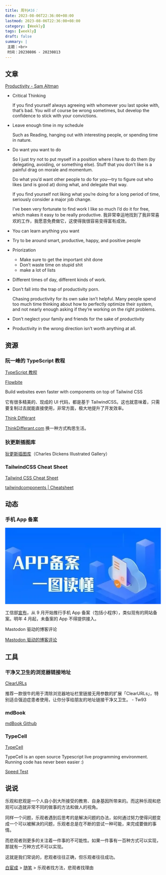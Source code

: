 ```yaml
---
title: 周刊#16：
date: 2023-08-06T22:36:00+08:00
lastmod: 2023-08-06T22:36:00+08:00
category: [Weekly]
tags: [weekly]
draft: false
summary: |
 主题：<br>
 时间：20230806 - 20230813
---
```


## 文章

[Productivity - Sam Altman](https://blog.samaltman.com/productivity)

- Critical Thinking

  If you find yourself always agreeing with whomever you last spoke with, that’s bad. You will of course be wrong sometimes, but develop the confidence to stick with your convictions.

- Leave enough time in my schedule

  Such as Reading, hanging out with interesting people, or spending time in nature.

- Do want you want to do

  So I just try not to put myself in a position where I have to do them (by delegating, avoiding, or something else). Stuff that you don’t like is a painful drag on morale and momentum.

  Do what you’d want other people to do for you—try to figure out who likes (and is good at) doing what, and delegate that way.

  If you find yourself not liking what you’re doing for a long period of time, seriously consider a major job change.

  I’ve been very fortunate to find work I like so much I’d do it for free, which makes it easy to be really productive.
  我非常幸运地找到了我非常喜欢的工作，我愿意免费做它，这使得我很容易变得富有成效。

- You can learn anything you want

- Try to be around smart, productive, happy, and positive people

- Priorization

  - Make sure to get the important shit done
  - Don’t waste time on stupid shit
  - make a lot of lists

- Different times of day, different kinds of work.

- Don’t fall into the trap of productivity porn.

  Chasing productivity for its own sake isn’t helpful. Many people spend too much time thinking about how to perfectly optimize their system, and not nearly enough asking if they’re working on the right problems.

- Don’t neglect your family and friends for the sake of productivity

- Productivity in the wrong direction isn’t worth anything at all.

## 资源

### 阮一峰的 TypeScript 教程

[TypeScript 教程](https://wangdoc.com/typescript/)

[Flowbite](https://flowbite.com/)

Build websites even faster with components on top of Tailwind CSS

它有很多精美的、现成的 UI 代码，都是基于 TailwindCSS。这也就意味着，只需要复制过去就能直接使用，非常方面，极大地提升了开发效率。

[Think Différant](https://www.notion.so/iason/Think-Diff-rant-950e454f2239454ab3eb857a4c6f9bda)

[Think]()[Differant]()[.com]() 换一种方式构思生活。

### 狄更斯插图库

[狄更斯插图库](https://www.charlesdickensillustration.org/)（Charles Dickens Illustrated Gallery）

### TailwindCSS Cheat Sheet

[Tailwind CSS Cheat Sheet](https://flowbite.com/tools/tailwind-cheat-sheet/)

[tailwindcomponents | Cheatsheet](https://tailwindcomponents.com/cheatsheet/)

## 动态

### 手机 App 备案

![](https://raw.githubusercontent.com/huyixi/Pics/main/app-record.webp)

工信部[宣布](https://www.gov.cn/zhengce/202308/content_6897437.htm)，从 9 月开始推行手机 App 备案（包括小程序），类似现有的网站备案。明年 4 月起，未备案的 App 不得提供接入。

Mastodon 驱动的博客评论

[Mastodon 驱动的博客评论](https://cassidyjames.com/blog/fediverse-blog-comments-mastodon/)

## 工具

### 干净又卫生的浏览器链接地址

[ClearURLs](https://chrome.google.com/webstore/detail/clearurls/lckanjgmijmafbedllaakclkaicjfmnk)

推荐一款很牛的用于清除浏览器地址栏里链接无用参数的扩展「ClearURLs」，特别适合强迫症患者使用，让你分享给朋友的地址链接干净又卫生。 - Tw93

### mdBook

[mdBook Github](https://github.com/rust-lang/mdBook)

### TypeCell

[TypeCell](https://www.typecell.org/)

TypeCell is an open source Typescript live programming environment.
Running code has never been easier :)

[Speed Test](https://speed.cloudflare.com)

## 说说

乐观和悲观是一个人自小到大所接受的教育、自身基因所带来的。而这种乐观和悲观可以造就非常不同的做事的方法和做人的视角。

同样一个问题，乐观者遇到后思考的是解决问题的办法，如何通过努力使得问题变成一个可以被解决的问题，乐观者总是在不断的尝试一种可能，来完成要做的事情。

而悲观者则更多的关注着一件事的不可能性。如果一件事有一百种方式可以实现，那就有一万种方式不可以实现。

这就是我们常说的，悲观者往往正确，但乐观者往往成功。

[白宦成](https://www.ixiqin.com/) > [随笔](https://www.ixiqin.com/category/essay/) > 乐观者找方法，悲观者找理由
